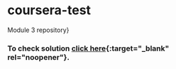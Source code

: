 # coursera-test
Module 3 repository}
### To check solution [click here](https://aashishn19.github.io/coursera-test/module3-solution/){:target="_blank" rel="noopener"}.
